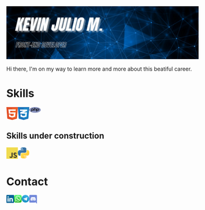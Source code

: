 <img border-radius="5px" src="img/kevin_banner.jpg">
<br>
<p color="blue">Hi there, I'm on my way to learn more and more about this beatiful career.</p>

<h1>Skills</h1>
<img align="left" width="30px" src="img/html-1.svg" alt="HTML"><img align="left" width="30px" src="img/css-3.svg" alt="CSS"><img align="left" width="30px" src="img/php-1.svg" alt="PHP">
<br>
<br>
<h2>Skills under construction</h2>
<img align="left" width="30px" src="img/logo-javascript.svg" alt="JAVASCRIPT"><img align="left" width="30px" src="img/python-5.svg" alt="PYTHON">
<br>
<br>
<h1>Contact</h1>
<a href="https://www.linkedin.com/in/kevinjm1987/" target="_blank"><img align="left" width="20px" src="img/linkedin-icon-2.svg" alt="Linkedin"></a><a href="" target="_blank"><img align="left" width="20px" src="img/whatsapp-icon.svg" alt="Whatsapp"></a><a href="" target="_blank"><img align="left" width="20px" src="img/telegram.svg" alt="Telegram"></a><a href="" target="_blank"><img align="left" width="20px" src="img/discord.svg" alt="Discord"></a>
